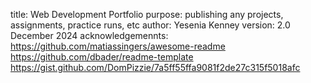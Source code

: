 title: Web Development Portfolio
purpose: publishing any projects, assignments, practice runs, etc
author: Yesenia Kenney
version: 2.0 December 2024
acknowledgemennts: 
    https://github.com/matiassingers/awesome-readme
    https://github.com/dbader/readme-template
    https://gist.github.com/DomPizzie/7a5ff55ffa9081f2de27c315f5018afc
    
